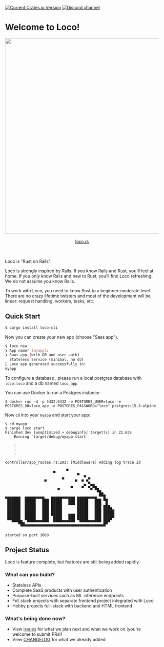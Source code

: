 [![Current Crates.io Version](https://img.shields.io/crates/v/loco-rs.svg)](https://crates.io/crates/loco-rs)
[![Discord channel](https://img.shields.io/badge/discord-Join-us)](https://discord.gg/Npcwuvq6)

# Welcome to Loco!

<center>
<img width="640" src="https://github.com/loco-rs/loco/raw/master/media/image.png"/>
</center>
<br/>
<center>
<a href="https://loco.rs">loco.rs</a>
</center>
<br/>
<br/>

Loco is "Rust on Rails".

Loco is strongly inspired by Rails. If you know Rails and Rust, you'll feel at home. If you only know Rails and new to Rust, you'll find Loco refreshing. We do not assume you know Rails.

To work with Loco, you need to know Rust to a beginner-moderate level. There are no crazy lifetime twisters and most of the development will be linear: request handling, workers, tasks, etc.

## Quick Start

```sh
$ cargo install loco-cli
```

Now you can create your new app (choose "Saas app").

```sh
$ loco new
❯ App name? [myapp]:
❯ Saas app (with DB and user auth)
  Stateless service (minimal, no db)
🚂 Loco app generated successfully in:
myapp
```

<div class="infobox">
To configure a database , please run a local postgres database with <code>loco:loco</code> and a db named <code>loco_app</code>.
</div>

You can use Docker to run a Postgres instance:

```
$ docker run -d -p 5432:5432 -e POSTGRES_USER=loco -e POSTGRES_DB=loco_app -e POSTGRES_PASSWORD="loco" postgres:15.3-alpine
```

Now `cd` into your `myapp` and start your app:

```
$ cd myapp
$ cargo loco start
Finished dev [unoptimized + debuginfo] target(s) in 21.63s
    Running `target/debug/myapp start`

    :
    :
    :

controller/app_routes.rs:203: [Middleware] Adding log trace id

                      ▄     ▀
                                 ▀  ▄
                  ▄       ▀     ▄  ▄ ▄▀
                                    ▄ ▀▄▄
                        ▄     ▀    ▀  ▀▄▀█▄
                                          ▀█▄
▄▄▄▄▄▄▄  ▄▄▄▄▄▄▄▄▄   ▄▄▄▄▄▄▄▄▄▄▄ ▄▄▄▄▄▄▄▄▄ ▀▀█
 ██████  █████   ███ █████   ███ █████   ███ ▀█
 ██████  █████   ███ █████   ▀▀▀ █████   ███ ▄█▄
 ██████  █████   ███ █████       █████   ███ ████▄
 ██████  █████   ███ █████   ▄▄▄ █████   ███ █████
 ██████  █████   ███  ████   ███ █████   ███ ████▀
   ▀▀▀██▄ ▀▀▀▀▀▀▀▀▀▀  ▀▀▀▀▀▀▀▀▀▀  ▀▀▀▀▀▀▀▀▀▀ ██▀
       ▀▀▀▀▀▀▀▀▀▀▀▀▀▀▀▀▀▀▀▀▀▀▀▀▀▀▀▀▀▀▀▀▀▀▀▀▀▀▀

started on port 3000
```

## Project Status

Loco is feature complete, but features are still being added rapidly.

### What can you build?

- Stateless APIs
- Complete SaaS products with user authentication
- Purpose-built services such as ML inference endpoints
- Full stack projects with separate frontend project integrated with Loco
- Hobby projects full-stack with backend and HTML frontend

### What's being done now?

- View [issues](https://github.com/loco-rs/loco/issues) for what we plan next and what we work on (you're welcome to submit PRs!)
- View [CHANGELOG](https://github.com/loco-rs/loco/blob/master/CHANGELOG.md) for what we already added
